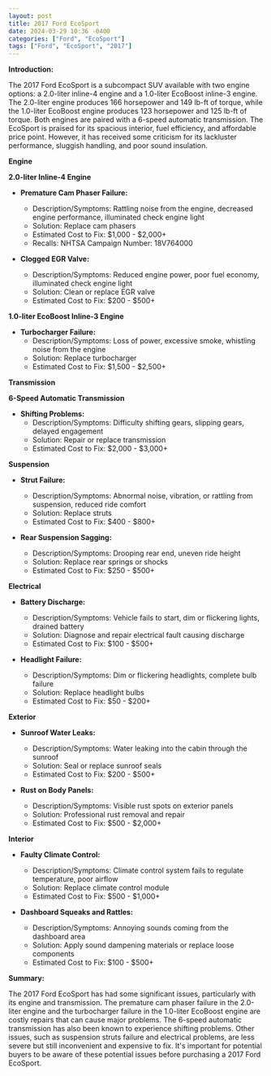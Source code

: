 ```yaml
---
layout: post
title: 2017 Ford EcoSport
date: 2024-03-29 10:36 -0400
categories: ["Ford", "EcoSport"]
tags: ["Ford", "EcoSport", "2017"]
---
```

**Introduction:**

The 2017 Ford EcoSport is a subcompact SUV available with two engine options: a 2.0-liter inline-4 engine and a 1.0-liter EcoBoost inline-3 engine. The 2.0-liter engine produces 166 horsepower and 149 lb-ft of torque, while the 1.0-liter EcoBoost engine produces 123 horsepower and 125 lb-ft of torque. Both engines are paired with a 6-speed automatic transmission. The EcoSport is praised for its spacious interior, fuel efficiency, and affordable price point. However, it has received some criticism for its lackluster performance, sluggish handling, and poor sound insulation.

**Engine**

**2.0-liter Inline-4 Engine**

* **Premature Cam Phaser Failure:**
    * Description/Symptoms: Rattling noise from the engine, decreased engine performance, illuminated check engine light
    * Solution: Replace cam phasers
    * Estimated Cost to Fix: $1,000 - $2,000+
    * Recalls: NHTSA Campaign Number: 18V764000

* **Clogged EGR Valve:**
    * Description/Symptoms: Reduced engine power, poor fuel economy, illuminated check engine light
    * Solution: Clean or replace EGR valve
    * Estimated Cost to Fix: $200 - $500+

**1.0-liter EcoBoost Inline-3 Engine**

* **Turbocharger Failure:**
    * Description/Symptoms: Loss of power, excessive smoke, whistling noise from the engine
    * Solution: Replace turbocharger
    * Estimated Cost to Fix: $1,500 - $2,500+

**Transmission**

**6-Speed Automatic Transmission**

* **Shifting Problems:**
    * Description/Symptoms: Difficulty shifting gears, slipping gears, delayed engagement
    * Solution: Repair or replace transmission
    * Estimated Cost to Fix: $2,000 - $3,000+

**Suspension**

* **Strut Failure:**
    * Description/Symptoms: Abnormal noise, vibration, or rattling from suspension, reduced ride comfort
    * Solution: Replace struts
    * Estimated Cost to Fix: $400 - $800+

* **Rear Suspension Sagging:**
    * Description/Symptoms: Drooping rear end, uneven ride height
    * Solution: Replace rear springs or shocks
    * Estimated Cost to Fix: $250 - $500+

**Electrical**

* **Battery Discharge:**
    * Description/Symptoms: Vehicle fails to start, dim or flickering lights, drained battery
    * Solution: Diagnose and repair electrical fault causing discharge
    * Estimated Cost to Fix: $100 - $500+

* **Headlight Failure:**
    * Description/Symptoms: Dim or flickering headlights, complete bulb failure
    * Solution: Replace headlight bulbs
    * Estimated Cost to Fix: $50 - $200+

**Exterior**

* **Sunroof Water Leaks:**
    * Description/Symptoms: Water leaking into the cabin through the sunroof
    * Solution: Seal or replace sunroof seals
    * Estimated Cost to Fix: $200 - $500+

* **Rust on Body Panels:**
    * Description/Symptoms: Visible rust spots on exterior panels
    * Solution: Professional rust removal and repair
    * Estimated Cost to Fix: $500 - $2,000+

**Interior**

* **Faulty Climate Control:**
    * Description/Symptoms: Climate control system fails to regulate temperature, poor airflow
    * Solution: Replace climate control module
    * Estimated Cost to Fix: $500 - $1,000+

* **Dashboard Squeaks and Rattles:**
    * Description/Symptoms: Annoying sounds coming from the dashboard area
    * Solution: Apply sound dampening materials or replace loose components
    * Estimated Cost to Fix: $100 - $500+

**Summary:**

The 2017 Ford EcoSport has had some significant issues, particularly with its engine and transmission. The premature cam phaser failure in the 2.0-liter engine and the turbocharger failure in the 1.0-liter EcoBoost engine are costly repairs that can cause major problems. The 6-speed automatic transmission has also been known to experience shifting problems. Other issues, such as suspension struts failure and electrical problems, are less severe but still inconvenient and expensive to fix. It's important for potential buyers to be aware of these potential issues before purchasing a 2017 Ford EcoSport.
